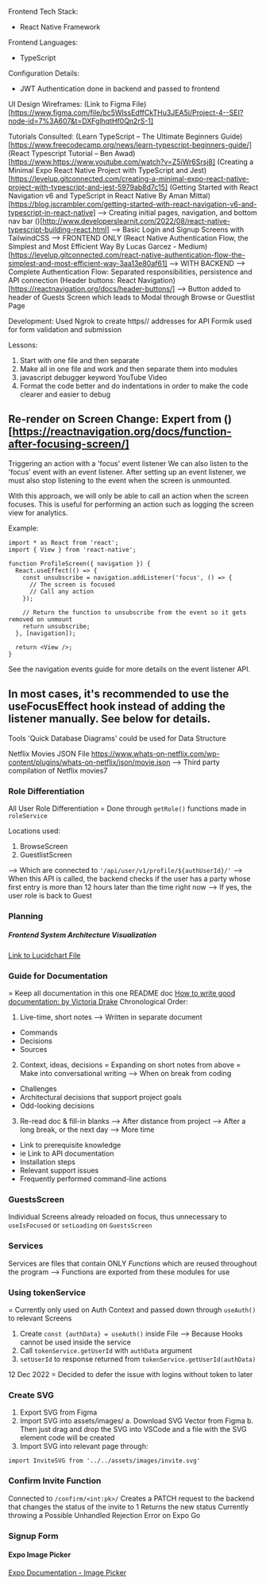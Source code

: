 Frontend Tech Stack:
- React Native Framework

Frontend Languages:
- TypeScript

Configuration Details:
- JWT Authentication done in backend and passed to frontend

UI Design Wireframes:
(Link to Figma File)[https://www.figma.com/file/bc5WIssEdffCkTHu3JEA5i/Project-4--SEI?node-id=7%3A607&t=DXFglhqtHf0Qn2rS-1]

Tutorials Consulted:
(Learn TypeScript – The Ultimate Beginners Guide)[https://www.freecodecamp.org/news/learn-typescript-beginners-guide/]
(React Typescript Tutorial – Ben Awad)[https://www.https://www.youtube.com/watch?v=Z5iWr6Srsj8]
(Creating a Minimal Expo React Native Project with TypeScript and Jest)[https://levelup.gitconnected.com/creating-a-minimal-expo-react-native-project-with-typescript-and-jest-5979ab8d7c15]
(Getting Started with React Navigation v6 and TypeScript in React Native By Aman Mittal)[https://blog.jscrambler.com/getting-started-with-react-navigation-v6-and-typescript-in-react-native]
--> Creating initial pages, navigation, and bottom nav bar
()[http://www.developerslearnit.com/2022/08/react-native-typescript-building-react.html]
--> Basic Login and Signup Screens with TailwindCSS
--> FRONTEND ONLY
(React Native Authentication Flow, the Simplest and Most Efficient Way By Lucas Garcez - Medium)[https://levelup.gitconnected.com/react-native-authentication-flow-the-simplest-and-most-efficient-way-3aa13e80af61]
--> WITH BACKEND
--> Complete Authentication Flow: Separated responsibilities, persistence and API connection 
(Header buttons: React Navigation)[https://reactnavigation.org/docs/header-buttons/]
--> Button added to header of Guests Screen which leads to Modal through Browse or Guestlist Page

Development:
Used Ngrok to create https// addresses for API
Formik used for form validation and submission 

Lessons:
1. Start with one file and then separate
2. Make all in one file and work and then separate them into modules 
3. javascript debugger keyword YouTube Video
4. Format the code better and do indentations in order to make the code clearer and easier to debug

Re-render on Screen Change: Expert from ()[https://reactnavigation.org/docs/function-after-focusing-screen/]
---
Triggering an action with a 'focus' event listener​
We can also listen to the 'focus' event with an event listener. After setting up an event listener, we must also stop listening to the event when the screen is unmounted.

With this approach, we will only be able to call an action when the screen focuses. This is useful for performing an action such as logging the screen view for analytics.

Example:

```
import * as React from 'react';
import { View } from 'react-native';

function ProfileScreen({ navigation }) {
  React.useEffect(() => {
    const unsubscribe = navigation.addListener('focus', () => {
      // The screen is focused
      // Call any action
    });

    // Return the function to unsubscribe from the event so it gets removed on unmount
    return unsubscribe;
  }, [navigation]);

  return <View />;
}
```
See the navigation events guide for more details on the event listener API.

In most cases, it's recommended to use the useFocusEffect hook instead of adding the listener manually. See below for details.
---

Tools
'Quick Database Diagrams' could be used for Data Structure

Netflix Movies JSON File
https://www.whats-on-netflix.com/wp-content/plugins/whats-on-netflix/json/movie.json
--> Third party compilation of Netflix movies7

### Role Differentiation
All User Role Differentiation 
= Done through `getRole()` functions made in `roleService`

Locations used:
1. BrowseScreen 
3. GuestlistScreen 

--> Which are connected to `'/api/user/v1/profile/${authUserId}/'`
--> When this API is called, the backend checks if the user has a party whose first entry is more than 12 hours later than the time right now
--> If yes, the user role is back to Guest

### Planning 
##### Frontend System Architecture Visualization
[Link to Lucidchart File](https://lucid.app/lucidchart/afc1685f-c9fb-4c09-b2f9-5e5e08608ccc/edit?viewport_loc=111%2C-190%2C1247%2C1193%2CHWEp-vi-RSFO&invitationId=inv_61f8a30a-028f-419a-b5e1-5054ec789617)

### Guide for Documentation
= Keep all documentation in this one README doc 
[How to write good documentation: by Victoria Drake](https://victoria.dev/blog/how-to-write-good-documentation/) 
Chronological Order: 
1. Live-time, short notes
--> Written in separate document
- Commands 
- Decisions 
- Sources
2. Context, ideas, decisions
= Expanding on short notes from above
= Make into conversational writing
--> When on break from coding
- Challenges
- Architectural decisions that support project goals 
- Odd-looking decisions 
3. Re-read doc & fill-in blanks
--> After distance from project
--> After a long break, or the next day
--> More time
- Link to prerequisite knowledge
- ie Link to API documentation
- Installation steps
- Relevant support issues 
- Frequently performed command-line actions

### GuestsScreen 
Individual Screens already reloaded on focus, thus unnecessary to `useIsFocused` or `setLoading` on `GuestsScreen`

### Services
Services are files that contain ONLY *Functions* which are reused throughout the program 
--> Functions are exported from these modules for use

### Using tokenService 
= Currently only used on Auth Context and passed down through `useAuth()` to relevant Screens
1. Create `const {authData} = useAuth()` inside File 
--> Because Hooks cannot be used inside the service 
2. Call `tokenService.getUserId` with `authData` argument
3. `setUserId` to response returned from `tokenService.getUserId(authData)`

12 Dec 2022
= Decided to defer the issue with logins without token to later 

### Create SVG
1. Export SVG from Figma
2. Import SVG into assets/images/
a. Download SVG Vector from Figma
b. Then just drag and drop the SVG into VSCode and a file with the SVG element code will be created 
3. Import SVG into relevant page through:
```
import InviteSVG from '../../assets/images/invite.svg'
```

### Confirm Invite Function 
Connected to `/confirm/<int:pk>/`
Creates a PATCH request to the backend that changes the status of the invite to 1 
Returns the new status 
Currently throwing a Possible Unhandled Rejection Error on Expo Go 

### Signup Form 
#### Expo Image Picker
[Expo Documentation - Image Picker](https://docs.expo.dev/versions/latest/sdk/imagepicker/)